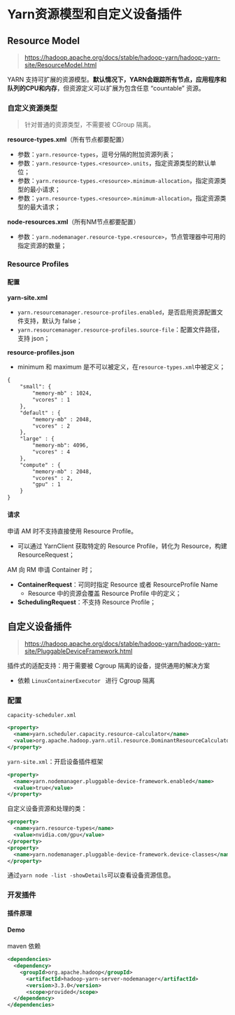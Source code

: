 

# Yarn资源模型和自定义设备插件

## Resource Model

> https://hadoop.apache.org/docs/stable/hadoop-yarn/hadoop-yarn-site/ResourceModel.html

YARN 支持可扩展的资源模型。**默认情况下，YARN会跟踪所有节点，应用程序和队列的CPU和内存**，但资源定义可以扩展为包含任意 “countable” 资源。

### 自定义资源类型

> 针对普通的资源类型，不需要被 CGroup 隔离。

**resource-types.xml**（所有节点都要配置）

- 参数：`yarn.resource-types`，逗号分隔的附加资源列表；
- 参数：`yarn.resource-types.<resource>.units`，指定资源类型的默认单位；
- 参数：`yarn.resource-types.<resource>.minimum-allocation`，指定资源类型的最小请求；
- 参数：`yarn.resource-types.<resource>.minimum-allocation`，指定资源类型的最大请求；

**node-resources.xml**（所有NM节点都要配置）

- 参数：`yarn.nodemanager.resource-type.<resource>`，节点管理器中可用的指定资源的数量；

### Resource Profiles

#### 配置

**yarn-site.xml**

- `yarn.resourcemanager.resource-profiles.enabled`，是否启用资源配置文件支持，默认为 false；
- `yarn.resourcemanager.resource-profiles.source-file`：配置文件路径，支持 json；

**resource-profiles.json**

- minimum 和 maximum 是不可以被定义，在`resource-types.xml`中被定义；

```xml
{
    "small": {
        "memory-mb" : 1024,
        "vcores" : 1
    },
    "default" : {
        "memory-mb" : 2048,
        "vcores" : 2
    },
    "large" : {
        "memory-mb": 4096,
        "vcores" : 4
    },
    "compute" : {
        "memory-mb" : 2048,
        "vcores" : 2,
        "gpu" : 1
    }
}
```

#### 请求

申请 AM 时不支持直接使用 Resource Profile。

- 可以通过 YarnClient 获取特定的 Resource Profile，转化为 Resource，构建 ResourceRequest；

AM 向 RM 申请 Container 时；

- **ContainerRequest**：可同时指定 Resource 或者 ResourceProfile Name
  - Resource 中的资源会覆盖 Resource Profile 中的定义；
- **SchedulingRequest**：不支持 Resource Profile；

## 自定义设备插件

> https://hadoop.apache.org/docs/stable/hadoop-yarn/hadoop-yarn-site/PluggableDeviceFramework.html

 插件式的适配支持：用于需要被 Cgroup 隔离的设备，提供通用的解决方案

- 依赖 `LinuxContainerExecutor ` 进行 Cgroup 隔离

### 配置

`capacity-scheduler.xml`

```xml
<property>
  <name>yarn.scheduler.capacity.resource-calculator</name>
  <value>org.apache.hadoop.yarn.util.resource.DominantResourceCalculator</value>
</property>
```

`yarn-site.xml`：开启设备插件框架

```xml
<property>
  <name>yarn.nodemanager.pluggable-device-framework.enabled</name>
  <value>true</value>
</property>
```

自定义设备资源和处理的类：

```xml
<property>
  <name>yarn.resource-types</name>
  <value>nvidia.com/gpu</value>
</property>
<property>
  <name>yarn.nodemanager.pluggable-device-framework.device-classes</name> 		     <value>org.apache.hadoop.yarn.server.nodemanager.containermanager.resourceplugin.com.nvidia.NvidiaGPUPluginForRuntimeV2</value>
</property>
```

通过`yarn node -list -showDetails`可以查看设备资源信息。



### 开发插件

#### 插件原理



#### Demo

maven 依赖

```xml
<dependencies>
  <dependency>
    <groupId>org.apache.hadoop</groupId>
      <artifactId>hadoop-yarn-server-nodemanager</artifactId>
      <version>3.3.0</version>
      <scope>provided</scope>
  </dependency>
</dependencies>
```

